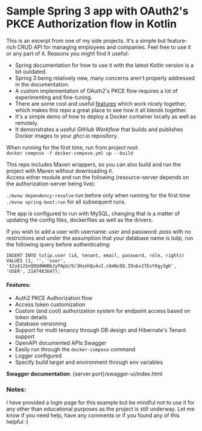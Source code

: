﻿# Sample Spring 3 app with OAuth2's PKCE Authorization flow in Kotlin

This is an excerpt from one of my side projects. It's a simple but feature-rich CRUD API for managing employees and companies. Feel free to use it or any part of it. Reasons you might find it useful:
* Spring documentation for how to use it with the latest Kotlin version is a bit outdated.
* Spring 3 being relatively new, many concerns aren't properly addressed in the documentation.
* A custom implementation of OAuth2's PKCE flow requires a lot of experimenting and fine-tuning.
* There are some cool and useful [features](#features) which work nicely together, which makes this repo a great place to see how it all blends together.
* It's a simple demo of how to deploy a Docker container locally as well as remotely.
* It demonstrates a useful _GitHub Workflow_ that builds and publishes Docker images to your _ghcr.io_ repository.




When running for the first time, run from project root:  
`docker compose -f docker-compose.yml up --build `

This repo includes Maven wrappers, so you can also build and run the project with Maven without downloading it.  
Access either module and run the following (resource-server depends on the authorization-server being live):

`./mvnw dependency:resolve` run before only when running for the first time   
`./mvnw spring-boot:run` for all subsequent runs.

The app is configured to run with MySQL, changing that is a matter of updating the config files, dockerfiles as well as the drivers.

If you wish to add a user with username: _user_ and password: _pass_ with no restrictions and under the assumption that your database name is _tulip_, run the following query before authenticating:


```
INSERT INTO tulip.user (id, tenant, email, password, role, rights)
VALUES (1, '', 'user', '$2a$12$nQOQdWWBbJyPApU/9/3HzehQu4vI.c6mNcDQ.I9ubx27Evt0gy3gK', 'USER', 2147483647);
```

#### Features:
* Auth2 PKCE Authorization flow
* Access token customization
* Custom (and cool) authorization system for endpoint access based on token details
* Database versioning
* Support for multi tenancy through DB design and Hibernate's Tenant support
* OpenAPI documented APIs Swagger
* Easily run through the `docker-compose` command
* Logger configured
* Specify build target and environment through env variables

**Swagger documentation**: {server:port}/swagger-ui/index.html

### Notes:
I have provided a login page for this example but be mindful not to use it for any other than educational purposes as the project is still underway.
Let me know if you need help, have any comments or if you found any of this helpful :)
